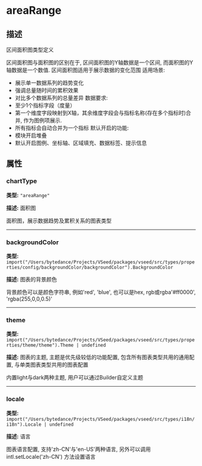 # areaRange
## 描述
区间面积图类型定义

区间面积图与面积图的区别在于, 区间面积图的Y轴数据是一个区间, 而面积图的Y轴数据是一个数值. 区间面积图适用于展示数据的变化范围
适用场景:
- 展示单一数据系列的趋势变化
- 强调总量随时间的累积效果
- 对比多个数据系列的总量差异
数据要求:
- 至少1个指标字段（度量）
- 第一个维度字段映射到X轴，其余维度字段会与指标名称(存在多个指标时)合并, 作为图例项展示.
- 所有指标会自动合并为一个指标
默认开启的功能:
- 模块开启堆叠
- 默认开启图例、坐标轴、区域填充、数据标签、提示信息


## 属性

### chartType

**类型:** `"areaRange"`

**描述:**
面积图

面积图，展示数据趋势及累积关系的图表类型

---

### backgroundColor

**类型:** `import("/Users/bytedance/Projects/VSeed/packages/vseed/src/types/properties/config/backgroundColor/backgroundColor").BackgroundColor`

**描述:**
图表的背景颜色

背景颜色可以是颜色字符串, 例如'red', 'blue', 也可以是hex, rgb或rgba'#ff0000', 'rgba(255,0,0,0.5)'

---

### theme

**类型:** `import("/Users/bytedance/Projects/VSeed/packages/vseed/src/types/properties/theme/theme").Theme | undefined`

**描述:**
图表的主题, 主题是优先级较低的功能配置, 包含所有图表类型共用的通用配置, 与单类图表类型共用的图表配置

内置light与dark两种主题, 用户可以通过Builder自定义主题

---

### locale

**类型:** `import("/Users/bytedance/Projects/VSeed/packages/vseed/src/types/i18n/i18n").Locale | undefined`

**描述:**
语言

图表语言配置, 支持'zh-CN'与'en-US'两种语言, 另外可以调用 intl.setLocale('zh-CN') 方法设置语言